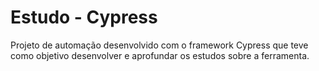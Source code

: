 # Estudo - Cypress
Projeto de automação desenvolvido com o framework Cypress que teve como objetivo desenvolver e aprofundar os estudos sobre a ferramenta.